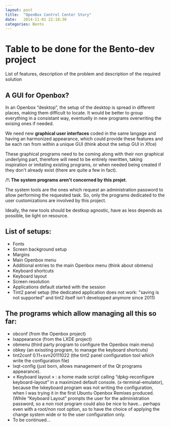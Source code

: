 ```yaml
---
layout: post
title:  "OpenBox Control Center Story"
date:   2014-11-01 22:18:30
categories: Bento
---
```


# Table to be done for the Bento-dev project

List of features, description of the problem and description of the required solution

## A GUI for Openbox?

In an Openbox “desktop”, the setup of the desktop is spread in different places, making them difficult to locate. It would be better to group everything in a consistant way, eventuelly in new programs overwriting the exising ones if needed.

We need new **graphical user interfaces** coded in the same langage and having an harmonized appearance, which could provide these features and be each ran from within a unique GUI  (think about the setup GUI in Xfce)

These graphical programs need to be coming along with their non graphical underlying part, therefore will need to be entirely rewritten, taking inspiration or imitating existing programs, or when needed being created if they don't already exist (there are quite a few in fact).

/!\ **The system programs aren't concerned by this projet**.

The system tools are the ones which request an administration password to allow performing the requested task. So, only the programs dedicated to the user customizations are involved by this project.

Ideally, the new tools should be destkop agnostic, have as less depends as possible, be light on resource.

## List of setups:

- Fonts
- Screen background setup
- Margins
- Main Openbox menu
- Additional entries to the main Openbox menu (think about obmenu)
- Keyboard shortcuts
- Keyboard layout
- Screen resolution
- Applications default started with the session
- Tint2 panel setup (the dedicated application does not work: "saving is not supported" and tint2 itself isn't developped anymore since 2011)

## The programs which allow managing all this so far:

- obconf (from the Openbox project)
- lxappearance (from the LXDE project)
- obmenu (third party program to configure the Openbox main menu)
- obkey (an exissting program, to manage the keyboard shortcuts)
- tint2conf 0.11+svn20111022 (the tint2 panel configuration tool which write the configuration file)
- lxqt-config (just born, allows management of the Qt programs appearance).
- « Keyboard layout » : a home made script calling “dpkg-reconfigure keyboard-layout” in a maximized default console. (x-terminal-emulator), because the lxkeyboard program was not writing the configuration, when I was trying it in the first Ubuntu Openbox Remixes produced. (While “Keyboard Layout” prompts the user for the administration password, so a non root program could also be nice to have… perhaps even with a root/non root option, so to have the choice of applying the change system wide or to the user configuration only.
- To be continued…
